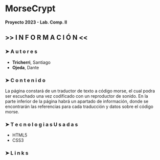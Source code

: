 # MorseCrypt
**Proyecto 2023 - Lab. Comp. II**

## >> I N F O R M A C I Ó N <<

### ➤  A u t o r e s
- **Tricherri**, Santiago
- **Ojeda**, Dante

### ➤  C o n t e n i d o
   La página constará de un traductor de texto a código morse, el cual podra ser escuchado una vez codificado con un reproductor de sonido. En la parte inferior de la página habrá un apartado de información, donde se encontrarán las referencias para cada traducción y datos sobre el código morse. 
### ➤  T e c n o l o g i a s  U s a d a s 
- HTML5
- CSS3

### ➤  L i n k s


